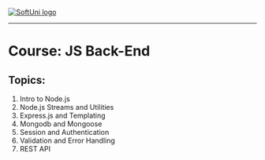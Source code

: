 <a href="https://softuni.bg/trainings/courses" rel="Courses">  ![SoftUni logo][logo] <a/>

[logo]: http://innovationstarterbox.bg/wp-content/uploads/2016/05/Softuni_logo_trasparent.png "Logo Title Text 2"

---

# Course: JS Back-End

## Topics:
01. Intro to Node.js
02. Node.js Streams and Utilities
03. Express.js and Templating
04. Mongodb and Mongoose
05. Session and Authentication
06. Validation and Error Handling
07. REST API
